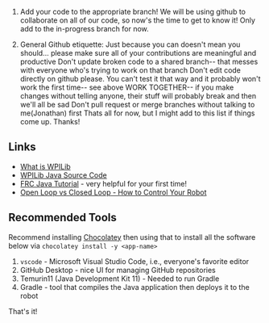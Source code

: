 
1. Add your code to the appropriate branch! We will be using github to collaborate on all of our code, so now's the time to get to know it! Only add to the in-progress 
branch for now.

2. General Github etiquette:
  Just because you can doesn't mean you should... please make sure all of your contributions are meaningful and productive
  Don't update broken code to a shared branch-- that messes with everyone who's trying to work on that branch
  Don't edit code directly on github please. You can't test it that way and it probably won't work the first time-- see above
  WORK TOGETHER-- if you make changes without telling anyone, their stuff will probably break and then we'll all be sad
  Don't pull request or merge branches without talking to me(Jonathan) first
  Thats all for now, but I might add to this list if things come up. Thanks!

## Links

 * [What is WPILib](https://docs.wpilib.org/en/stable/docs/software/what-is-wpilib.html)
 * [WPILib Java Source Code](https://github.com/wpilibsuite/allwpilib/tree/main/wpilibj/src/main/java/edu/wpi/first/wpilibj)
 * [FRC Java Tutorial](https://frcteam3255.github.io/FRC-Java-Tutorial/) - very helpful for your first time!
 * [Open Loop vs Closed Loop - How to Control Your Robot](https://docs.wpilib.org/en/stable/docs/software/advanced-controls/introduction/picking-control-strategy.html)

## Recommended Tools

Recommend installing [Chocolatey](https://chocolatey.org/install) then using that to install all the software below via `chocolatey install -y <app-name>`

 1. `vscode` - Microsoft Visual Studio Code, i.e., everyone's favorite editor
 2. GitHub Desktop - nice UI for managing GitHub repositories
 3. Temurin11 (Java Development Kit 11) - Needed to run Gradle
 4. Gradle - tool that compiles the Java application then deploys it to the robot
 
 That's it!
 
